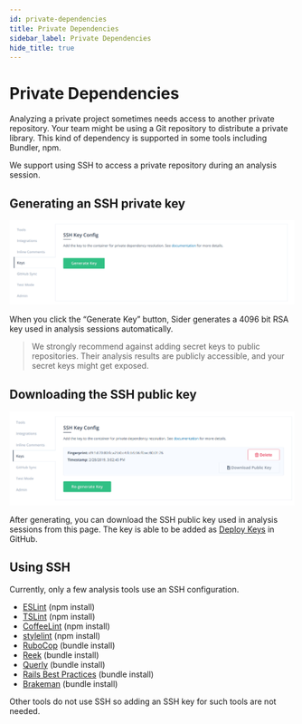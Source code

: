 ```yaml
---
id: private-dependencies
title: Private Dependencies
sidebar_label: Private Dependencies
hide_title: true
---
```


# Private Dependencies

Analyzing a private project sometimes needs access to another private repository. Your team might be using a Git repository to distribute a private library. This kind of dependency is supported in some tools including Bundler, npm.

We support using SSH to access a private repository during an analysis session.

## Generating an SSH private key

![Generate SSH private key](../assets/ssh-key-generate-key.png)

When you click the “Generate Key” button, Sider generates a 4096 bit RSA key used in analysis sessions automatically.

> We strongly recommend against adding secret keys to public repositories. Their analysis results are publicly accessible, and your secret keys might get exposed.

## Downloading the SSH public key

![Download SSH public key](../assets/ssh-key-download-key.png)

After generating, you can download the SSH public key used in analysis sessions from this page. The key is able to be added as [Deploy Keys](https://developer.github.com/v3/guides/managing-deploy-keys/#deploy-keys) in GitHub.

## Using SSH

Currently, only a few analysis tools use an SSH configuration.

* [ESLint](../tools/javascript/eslint.md) (npm install)
* [TSLint](../tools/javascript/tslint.md) (npm install)
* [CoffeeLint](../tools/javascript/coffeelint.md) (npm install)
* [stylelint](../tools/css/stylelint.md) (npm install)
* [RuboCop](../tools/ruby/rubocop.md) (bundle install)
* [Reek](../tools/ruby/reek.md) (bundle install)
* [Querly](../tools/ruby/querly.md) (bundle install)
* [Rails Best Practices](../tools/ruby/rails-bestpractices.md) (bundle install)
* [Brakeman](../tools/ruby/brakeman.md) (bundle install)

Other tools do not use SSH so adding an SSH key for such tools are not needed.

